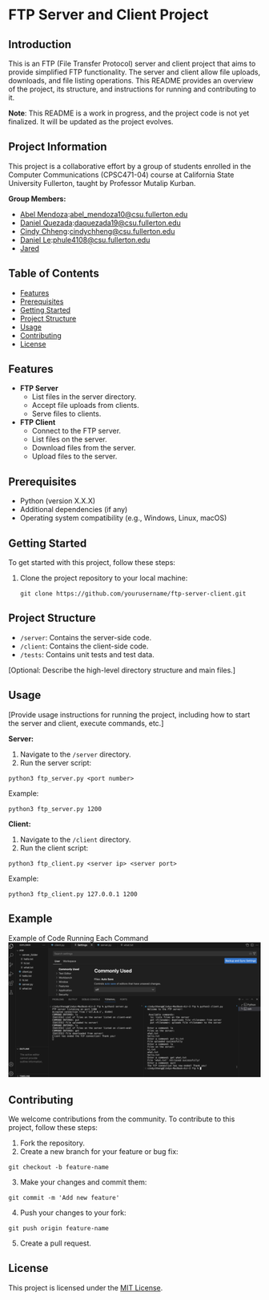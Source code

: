 # FTP Server and Client Project

## Introduction

This is an FTP (File Transfer Protocol) server and client project that aims to provide simplified FTP functionality. The server and client allow file uploads, downloads, and file listing operations. This README provides an overview of the project, its structure, and instructions for running and contributing to it.

**Note**: This README is a work in progress, and the project code is not yet finalized. It will be updated as the project evolves.


## Project Information

This project is a collaborative effort by a group of students enrolled in the Computer Communications (CPSC471-04) course at California State University Fullerton, taught by Professor Mutalip Kurban.

**Group Members:**

- [Abel Mendoza](abel_mendoza10@csu.fullerton.edu):abel_mendoza10@csu.fullerton.edu 
- [Daniel Quezada](daquezada19@csu.fullerton.edu):daquezada19@csu.fullerton.edu
- [Cindy Chheng](cindychheng@csu.fullerton.edu):cindychheng@csu.fullerton.edu
- [Daniel Le](phule4108@csu.fullerton.edu):phule4108@csu.fullerton.edu
- [Jared](https://github.com/member5username)



## Table of Contents

- [Features](#features)
- [Prerequisites](#prerequisites)
- [Getting Started](#getting-started)
- [Project Structure](#project-structure)
- [Usage](#usage)
- [Contributing](#contributing)
- [License](#license)

## Features

- **FTP Server**
  - List files in the server directory.
  - Accept file uploads from clients.
  - Serve files to clients.
- **FTP Client**
  - Connect to the FTP server.
  - List files on the server.
  - Download files from the server.
  - Upload files to the server.

## Prerequisites

- Python (version X.X.X)
- Additional dependencies (if any)
- Operating system compatibility (e.g., Windows, Linux, macOS)

## Getting Started

To get started with this project, follow these steps:

1. Clone the project repository to your local machine:

   ```shell
   git clone https://github.com/yourusername/ftp-server-client.git
   ```





## Project Structure

* `/server`: Contains the server-side code.
* `/client`: Contains the client-side code.
* `/tests`: Contains unit tests and test data.

[Optional: Describe the high-level directory structure and main files.]

## Usage

[Provide usage instructions for running the project, including how to start the server and client, execute commands, etc.]

**Server:**

1. Navigate to the `/server` directory.
2. Run the server script:

```shell
python3 ftp_server.py <port number>
```

Example:
```shell
python3 ftp_server.py 1200
```

**Client:**

1. Navigate to the `/client` directory.
2. Run the client script:

```shell
python3 ftp_client.py <server ip> <server port>
```

Example:
```shell
python3 ftp_client.py 127.0.0.1 1200
```

## Example
Example of Code Running Each Command
![alt text](screenshot.png)

## Contributing

We welcome contributions from the community. To contribute to this project, follow these steps:

1. Fork the repository.
2. Create a new branch for your feature or bug fix:

```shell
git checkout -b feature-name
```

3. Make your changes and commit them:

```shell
git commit -m 'Add new feature'
```

4. Push your changes to your fork:

```shell
git push origin feature-name
```

5. Create a pull request.

## License

This project is licensed under the [MIT License](https://chat.openai.com/c/LICENSE).
